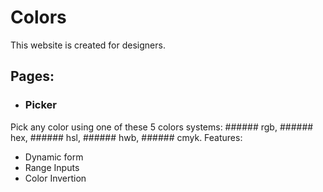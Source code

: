 # Colors

This website is created for designers.

## Pages:
 - ### Picker
  Pick any color using one of these 5 colors systems: ###### rgb, ###### hex, ###### hsl, ###### hwb, ###### cmyk.
  Features:
   - Dynamic form
   - Range Inputs
   - Color Invertion
